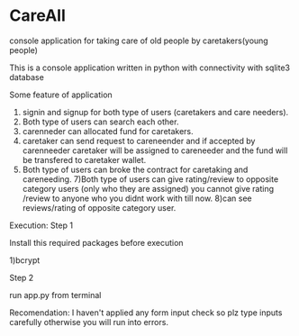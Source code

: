 # CareAll
console application for taking care of old people by caretakers(young people)

This is a console application written in python with connectivity with sqlite3 database

Some feature of application
1) signin and signup for both type of users (caretakers and care needers).
2) Both type of users can search each other.
3) carenneder can allocated fund for caretakers.
4) caretaker can send request to careneender and if accepted by carenneeder caretaker will be assigned to careneeder and the fund will be transfered to caretaker wallet.
5) Both type of users can broke the contract for caretaking and careneeding.
7)Both type of users can give rating/review to opposite category users (only who they are assigned) you cannot give rating /review to anyone who you didnt work with till now.
8)can see reviews/rating of opposite category user.

Execution:
Step 1

Install this required packages before execution

1)bcrypt

Step 2

run app.py from terminal 


Recomendation:
I haven't applied any form input check so plz type inputs carefully otherwise you will run into errors.
